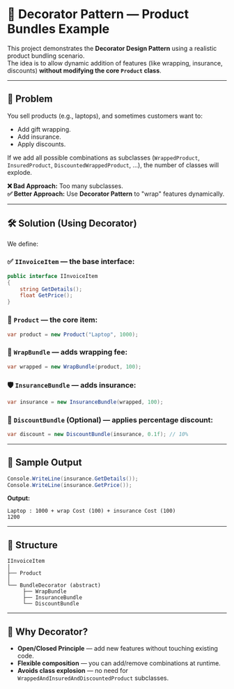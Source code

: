 # 🧱 Decorator Pattern — Product Bundles Example

This project demonstrates the **Decorator Design Pattern** using a realistic product bundling scenario.  
The idea is to allow dynamic addition of features (like wrapping, insurance, discounts) **without modifying the core `Product` class**.

---

## 🎯 Problem

You sell products (e.g., laptops), and sometimes customers want to:

- Add gift wrapping.
- Add insurance.
- Apply discounts.

If we add all possible combinations as subclasses (`WrappedProduct`, `InsuredProduct`, `DiscountedWrappedProduct`, ...), the number of classes will explode.

**❌ Bad Approach:** Too many subclasses.  
**✅ Better Approach:** Use **Decorator Pattern** to "wrap" features dynamically.

---

## 🛠️ Solution (Using Decorator)

We define:

### ✅ `IInvoiceItem` — the base interface:
```csharp
public interface IInvoiceItem
{
    string GetDetails();
    float GetPrice();
}
```

### 🛒 `Product` — the core item:
```csharp
var product = new Product("Laptop", 1000);
```

### 🎁 `WrapBundle` — adds wrapping fee:
```csharp
var wrapped = new WrapBundle(product, 100);
```

### 🛡️ `InsuranceBundle` — adds insurance:
```csharp
var insurance = new InsuranceBundle(wrapped, 100);
```

### 💸 `DiscountBundle` (Optional) — applies percentage discount:
```csharp
var discount = new DiscountBundle(insurance, 0.1f); // 10%
```

---

## 🧪 Sample Output

```csharp
Console.WriteLine(insurance.GetDetails());
Console.WriteLine(insurance.GetPrice());
```

**Output:**
```
Laptop : 1000 + wrap Cost (100) + insurance Cost (100)
1200
```

---

## 🧩 Structure

```
IInvoiceItem
│
├── Product
│
└── BundleDecorator (abstract)
     ├── WrapBundle
     ├── InsuranceBundle
     └── DiscountBundle
```

---

## 🧠 Why Decorator?

- **Open/Closed Principle** — add new features without touching existing code.
- **Flexible composition** — you can add/remove combinations at runtime.
- **Avoids class explosion** — no need for `WrappedAndInsuredAndDiscountedProduct` subclasses.
